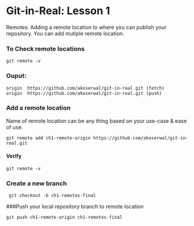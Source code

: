 # Git-in-Real: Lesson 1

Remotes: Adding a remote location to where you can publish your repository. You can add mutiple remote location. 

### To Check remote locations

```git remote -v```

### Ouput:

```
origin  https://github.com/akoserwal/git-in-real.git (fetch)
origin  https://github.com/akoserwal/git-in-real.git (push)
```

### Add a remote location

Name of remote location can be any thing based on your use-case & ease of use. 

```
git remote add ch1-remote-origin https://github.com/akoserwal/git-in-real.git 
```

#### Verify 

```git remote -v```

### Create a new branch

``` git checkout -b ch1-remotes-final```

###Push your local repository branch to remote location

```git push ch1-remote-origin ch1-remotes-final```

